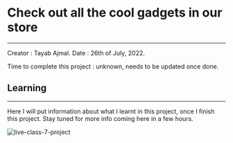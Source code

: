 # Check out all the cool gadgets in our store
---
Creator : Tayab Ajmal.
Date : 26th of July, 2022.

Time to complete this project : unknown, needs to be updated once done.

## Learning
---
Here I will put information about what I learnt in this project, once I finish this project. Stay tuned for more info coming here in a few hours.


![live-class-7-project](https://img.shields.io/badge/JS%20Bootcamp-live--class--project--7-orange)